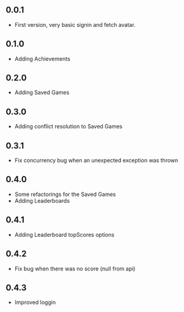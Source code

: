 ## 0.0.1

* First version, very basic signin and fetch avatar.

## 0.1.0

* Adding Achievements

## 0.2.0

* Adding Saved Games

## 0.3.0

* Adding conflict resolution to Saved Games

## 0.3.1

* Fix concurrency bug when an unexpected exception was thrown

## 0.4.0

* Some refactorings for the Saved Games
* Adding Leaderboards

## 0.4.1

* Adding Leaderboard topScores options

## 0.4.2

* Fix bug when there was no score (null from api)

## 0.4.3

* Improved loggin
